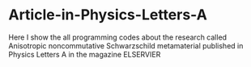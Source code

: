 # Article-in-Physics-Letters-A

Here I show the all programming codes about the research called Anisotropic noncommutative Schwarzschild metamaterial published in Physics Letters A in the magazine ELSERVIER 
